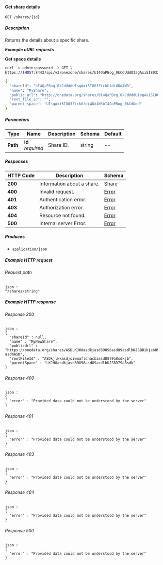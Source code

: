 
<a name="get_share"></a>
#### Get share details
```
GET /shares/{id}
```


##### Description
Returns the details about a specific share.

***Example cURL requests***

**Get space details**
```bash
curl -u admin:password -X GET \
https://$HOST:8443/api/v3/onezone/shares/bI4QaPBog_0kCdUddUIsgAxi5I803ZirkUfdiWDd4W3

{
  "shareId": "bI4QaPBog_0kCdUddUIsgAxi5I803ZirkUfdiWDd4W3",
  "name": "MyShare",
  "public_url": "http://onedata.org/shares/bI4QaPBog_0kCdUddUIsgAxi5I803ZirkUfdiWDd4W3",
  "root_file_id": "",
  "parent_space": "UIsgAxi5I803ZirkUfdiWDd4W3bI4QaPBog_0kCdUdd"
}
```


##### Parameters

|Type|Name|Description|Schema|Default|
|---|---|---|---|---|
|**Path**|**id**  <br>*required*|Share ID.|string|--|


##### Responses

|HTTP Code|Description|Schema|
|---|---|---|
|**200**|Information about a share.|[Share](../definitions/Share.md#share)|
|**400**|Invalid request.|[Error](../definitions/Error.md#error)|
|**401**|Authentication error.|[Error](../definitions/Error.md#error)|
|**403**|Authorization error.|[Error](../definitions/Error.md#error)|
|**404**|Resource not found.|[Error](../definitions/Error.md#error)|
|**500**|Internal server Error.|[Error](../definitions/Error.md#error)|


##### Produces

* `application/json`


##### Example HTTP request

###### Request path
```
json :
"/shares/string"
```


##### Example HTTP response

###### Response 200
```
json :
{
  "shareId" : null,
  "name" : "MyNewShare",
  "publicUrl" : "https://onedata.org/shares/ASDLKJH8asdkjasd89898asd89asdlbKJSBDikjab89-asdmASD",
  "rootFileId" : "ASDkjlkkasdjoiwnafldnacbaasd8879a8sdkjb",
  "parentSpace" : "LKJH8asdkjasd89898asd89asdlbKJSBD79a8sdk"
}
```


###### Response 400
```
json :
{
  "error" : "Provided data could not be understood by the server"
}
```


###### Response 401
```
json :
{
  "error" : "Provided data could not be understood by the server"
}
```


###### Response 403
```
json :
{
  "error" : "Provided data could not be understood by the server"
}
```


###### Response 404
```
json :
{
  "error" : "Provided data could not be understood by the server"
}
```


###### Response 500
```
json :
{
  "error" : "Provided data could not be understood by the server"
}
```



